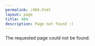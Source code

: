 ```yaml
---
permalink: /404.html
layout: page
title: 404
description: Page not found :(
---
```


The requested page could not be found.
